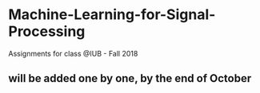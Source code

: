 # Machine-Learning-for-Signal-Processing
Assignments for class @IUB - Fall 2018

## will be added one by one, by the end of October

